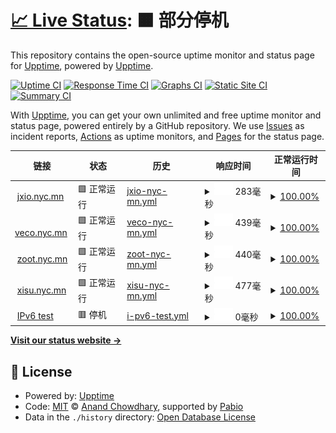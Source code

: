 # [📈 Live Status](https://demo.upptime.js.org): <!--live status--> **🟧 部分停机**

This repository contains the open-source uptime monitor and status page for [Upptime](https://upptime.js.org), powered by [Upptime](https://github.com/upptime/upptime).

[![Uptime CI](https://github.com/upptime/upptime/workflows/Uptime%20CI/badge.svg)](https://github.com/upptime/upptime/actions?query=workflow%3A%22Uptime+CI%22)
[![Response Time CI](https://github.com/upptime/upptime/workflows/Response%20Time%20CI/badge.svg)](https://github.com/upptime/upptime/actions?query=workflow%3A%22Response+Time+CI%22)
[![Graphs CI](https://github.com/upptime/upptime/workflows/Graphs%20CI/badge.svg)](https://github.com/upptime/upptime/actions?query=workflow%3A%22Graphs+CI%22)
[![Static Site CI](https://github.com/upptime/upptime/workflows/Static%20Site%20CI/badge.svg)](https://github.com/upptime/upptime/actions?query=workflow%3A%22Static+Site+CI%22)
[![Summary CI](https://github.com/upptime/upptime/workflows/Summary%20CI/badge.svg)](https://github.com/upptime/upptime/actions?query=workflow%3A%22Summary+CI%22)

With [Upptime](https://upptime.js.org), you can get your own unlimited and free uptime monitor and status page, powered entirely by a GitHub repository. We use [Issues](https://github.com/upptime/upptime/issues) as incident reports, [Actions](https://github.com/upptime/upptime/actions) as uptime monitors, and [Pages](https://demo.upptime.js.org) for the status page.

<!--start: status pages-->
<!-- This summary is generated by Upptime (https://github.com/upptime/upptime) -->
<!-- Do not edit this manually, your changes will be overwritten -->
<!-- prettier-ignore -->
| 链接 | 状态 | 历史 | 响应时间 | 正常运行时间 |
| --- | ------ | ------- | ------------- | ------ |
| <img alt="" src="https://icons.duckduckgo.com/ip3/jxio.nyc.mn.ico" height="13"> [jxio.nyc.mn](https://jxio.nyc.mn/) | 🟩 正常运行 | [jxio-nyc-mn.yml](https://github.com/Limkon/upptime/commits/HEAD/history/jxio-nyc-mn.yml) | <details><summary><img alt="响应时间图像" src="./graphs/jxio-nyc-mn/response-time-week.png" height="20"> 283毫秒</summary><br><a href="https://demo.upptime.js.org/history/jxio-nyc-mn"><img alt="响应时间 283" src="https://img.shields.io/endpoint?url=https%3A%2F%2Fraw.githubusercontent.com%2FLimkon%2Fupptime%2FHEAD%2Fapi%2Fjxio-nyc-mn%2Fresponse-time.json"></a><br><a href="https://demo.upptime.js.org/history/jxio-nyc-mn"><img alt="24 小时响应时间 283" src="https://img.shields.io/endpoint?url=https%3A%2F%2Fraw.githubusercontent.com%2FLimkon%2Fupptime%2FHEAD%2Fapi%2Fjxio-nyc-mn%2Fresponse-time-day.json"></a><br><a href="https://demo.upptime.js.org/history/jxio-nyc-mn"><img alt="7 天正常运行时间 283" src="https://img.shields.io/endpoint?url=https%3A%2F%2Fraw.githubusercontent.com%2FLimkon%2Fupptime%2FHEAD%2Fapi%2Fjxio-nyc-mn%2Fresponse-time-week.json"></a><br><a href="https://demo.upptime.js.org/history/jxio-nyc-mn"><img alt="30天的正常运行时间 283" src="https://img.shields.io/endpoint?url=https%3A%2F%2Fraw.githubusercontent.com%2FLimkon%2Fupptime%2FHEAD%2Fapi%2Fjxio-nyc-mn%2Fresponse-time-month.json"></a><br><a href="https://demo.upptime.js.org/history/jxio-nyc-mn"><img alt="1年的正常运行时间 283" src="https://img.shields.io/endpoint?url=https%3A%2F%2Fraw.githubusercontent.com%2FLimkon%2Fupptime%2FHEAD%2Fapi%2Fjxio-nyc-mn%2Fresponse-time-year.json"></a></details> | <details><summary><a href="https://demo.upptime.js.org/history/jxio-nyc-mn">100.00%</a></summary><a href="https://demo.upptime.js.org/history/jxio-nyc-mn"><img alt="正常运行时间 100.00%" src="https://img.shields.io/endpoint?url=https%3A%2F%2Fraw.githubusercontent.com%2FLimkon%2Fupptime%2FHEAD%2Fapi%2Fjxio-nyc-mn%2Fuptime.json"></a><br><a href="https://demo.upptime.js.org/history/jxio-nyc-mn"><img alt="24 小时正常运行时间 100.00%" src="https://img.shields.io/endpoint?url=https%3A%2F%2Fraw.githubusercontent.com%2FLimkon%2Fupptime%2FHEAD%2Fapi%2Fjxio-nyc-mn%2Fuptime-day.json"></a><br><a href="https://demo.upptime.js.org/history/jxio-nyc-mn"><img alt="7 天正常运行时间 100.00%" src="https://img.shields.io/endpoint?url=https%3A%2F%2Fraw.githubusercontent.com%2FLimkon%2Fupptime%2FHEAD%2Fapi%2Fjxio-nyc-mn%2Fuptime-week.json"></a><br><a href="https://demo.upptime.js.org/history/jxio-nyc-mn"><img alt="30天的正常运行时间 100.00%" src="https://img.shields.io/endpoint?url=https%3A%2F%2Fraw.githubusercontent.com%2FLimkon%2Fupptime%2FHEAD%2Fapi%2Fjxio-nyc-mn%2Fuptime-month.json"></a><br><a href="https://demo.upptime.js.org/history/jxio-nyc-mn"><img alt="1年的正常运行时间 100.00%" src="https://img.shields.io/endpoint?url=https%3A%2F%2Fraw.githubusercontent.com%2FLimkon%2Fupptime%2FHEAD%2Fapi%2Fjxio-nyc-mn%2Fuptime-year.json"></a></details>
| <img alt="" src="https://icons.duckduckgo.com/ip3/veco.nyc.mn.ico" height="13"> [veco.nyc.mn](https://veco.nyc.mn/) | 🟩 正常运行 | [veco-nyc-mn.yml](https://github.com/Limkon/upptime/commits/HEAD/history/veco-nyc-mn.yml) | <details><summary><img alt="响应时间图像" src="./graphs/veco-nyc-mn/response-time-week.png" height="20"> 439毫秒</summary><br><a href="https://demo.upptime.js.org/history/veco-nyc-mn"><img alt="响应时间 439" src="https://img.shields.io/endpoint?url=https%3A%2F%2Fraw.githubusercontent.com%2FLimkon%2Fupptime%2FHEAD%2Fapi%2Fveco-nyc-mn%2Fresponse-time.json"></a><br><a href="https://demo.upptime.js.org/history/veco-nyc-mn"><img alt="24 小时响应时间 439" src="https://img.shields.io/endpoint?url=https%3A%2F%2Fraw.githubusercontent.com%2FLimkon%2Fupptime%2FHEAD%2Fapi%2Fveco-nyc-mn%2Fresponse-time-day.json"></a><br><a href="https://demo.upptime.js.org/history/veco-nyc-mn"><img alt="7 天正常运行时间 439" src="https://img.shields.io/endpoint?url=https%3A%2F%2Fraw.githubusercontent.com%2FLimkon%2Fupptime%2FHEAD%2Fapi%2Fveco-nyc-mn%2Fresponse-time-week.json"></a><br><a href="https://demo.upptime.js.org/history/veco-nyc-mn"><img alt="30天的正常运行时间 439" src="https://img.shields.io/endpoint?url=https%3A%2F%2Fraw.githubusercontent.com%2FLimkon%2Fupptime%2FHEAD%2Fapi%2Fveco-nyc-mn%2Fresponse-time-month.json"></a><br><a href="https://demo.upptime.js.org/history/veco-nyc-mn"><img alt="1年的正常运行时间 439" src="https://img.shields.io/endpoint?url=https%3A%2F%2Fraw.githubusercontent.com%2FLimkon%2Fupptime%2FHEAD%2Fapi%2Fveco-nyc-mn%2Fresponse-time-year.json"></a></details> | <details><summary><a href="https://demo.upptime.js.org/history/veco-nyc-mn">100.00%</a></summary><a href="https://demo.upptime.js.org/history/veco-nyc-mn"><img alt="正常运行时间 100.00%" src="https://img.shields.io/endpoint?url=https%3A%2F%2Fraw.githubusercontent.com%2FLimkon%2Fupptime%2FHEAD%2Fapi%2Fveco-nyc-mn%2Fuptime.json"></a><br><a href="https://demo.upptime.js.org/history/veco-nyc-mn"><img alt="24 小时正常运行时间 100.00%" src="https://img.shields.io/endpoint?url=https%3A%2F%2Fraw.githubusercontent.com%2FLimkon%2Fupptime%2FHEAD%2Fapi%2Fveco-nyc-mn%2Fuptime-day.json"></a><br><a href="https://demo.upptime.js.org/history/veco-nyc-mn"><img alt="7 天正常运行时间 100.00%" src="https://img.shields.io/endpoint?url=https%3A%2F%2Fraw.githubusercontent.com%2FLimkon%2Fupptime%2FHEAD%2Fapi%2Fveco-nyc-mn%2Fuptime-week.json"></a><br><a href="https://demo.upptime.js.org/history/veco-nyc-mn"><img alt="30天的正常运行时间 100.00%" src="https://img.shields.io/endpoint?url=https%3A%2F%2Fraw.githubusercontent.com%2FLimkon%2Fupptime%2FHEAD%2Fapi%2Fveco-nyc-mn%2Fuptime-month.json"></a><br><a href="https://demo.upptime.js.org/history/veco-nyc-mn"><img alt="1年的正常运行时间 100.00%" src="https://img.shields.io/endpoint?url=https%3A%2F%2Fraw.githubusercontent.com%2FLimkon%2Fupptime%2FHEAD%2Fapi%2Fveco-nyc-mn%2Fuptime-year.json"></a></details>
| <img alt="" src="https://icons.duckduckgo.com/ip3/zoot.nyc.mn.ico" height="13"> [zoot.nyc.mn](https://zoot.nyc.mn/) | 🟩 正常运行 | [zoot-nyc-mn.yml](https://github.com/Limkon/upptime/commits/HEAD/history/zoot-nyc-mn.yml) | <details><summary><img alt="响应时间图像" src="./graphs/zoot-nyc-mn/response-time-week.png" height="20"> 440毫秒</summary><br><a href="https://demo.upptime.js.org/history/zoot-nyc-mn"><img alt="响应时间 440" src="https://img.shields.io/endpoint?url=https%3A%2F%2Fraw.githubusercontent.com%2FLimkon%2Fupptime%2FHEAD%2Fapi%2Fzoot-nyc-mn%2Fresponse-time.json"></a><br><a href="https://demo.upptime.js.org/history/zoot-nyc-mn"><img alt="24 小时响应时间 440" src="https://img.shields.io/endpoint?url=https%3A%2F%2Fraw.githubusercontent.com%2FLimkon%2Fupptime%2FHEAD%2Fapi%2Fzoot-nyc-mn%2Fresponse-time-day.json"></a><br><a href="https://demo.upptime.js.org/history/zoot-nyc-mn"><img alt="7 天正常运行时间 440" src="https://img.shields.io/endpoint?url=https%3A%2F%2Fraw.githubusercontent.com%2FLimkon%2Fupptime%2FHEAD%2Fapi%2Fzoot-nyc-mn%2Fresponse-time-week.json"></a><br><a href="https://demo.upptime.js.org/history/zoot-nyc-mn"><img alt="30天的正常运行时间 440" src="https://img.shields.io/endpoint?url=https%3A%2F%2Fraw.githubusercontent.com%2FLimkon%2Fupptime%2FHEAD%2Fapi%2Fzoot-nyc-mn%2Fresponse-time-month.json"></a><br><a href="https://demo.upptime.js.org/history/zoot-nyc-mn"><img alt="1年的正常运行时间 440" src="https://img.shields.io/endpoint?url=https%3A%2F%2Fraw.githubusercontent.com%2FLimkon%2Fupptime%2FHEAD%2Fapi%2Fzoot-nyc-mn%2Fresponse-time-year.json"></a></details> | <details><summary><a href="https://demo.upptime.js.org/history/zoot-nyc-mn">100.00%</a></summary><a href="https://demo.upptime.js.org/history/zoot-nyc-mn"><img alt="正常运行时间 100.00%" src="https://img.shields.io/endpoint?url=https%3A%2F%2Fraw.githubusercontent.com%2FLimkon%2Fupptime%2FHEAD%2Fapi%2Fzoot-nyc-mn%2Fuptime.json"></a><br><a href="https://demo.upptime.js.org/history/zoot-nyc-mn"><img alt="24 小时正常运行时间 100.00%" src="https://img.shields.io/endpoint?url=https%3A%2F%2Fraw.githubusercontent.com%2FLimkon%2Fupptime%2FHEAD%2Fapi%2Fzoot-nyc-mn%2Fuptime-day.json"></a><br><a href="https://demo.upptime.js.org/history/zoot-nyc-mn"><img alt="7 天正常运行时间 100.00%" src="https://img.shields.io/endpoint?url=https%3A%2F%2Fraw.githubusercontent.com%2FLimkon%2Fupptime%2FHEAD%2Fapi%2Fzoot-nyc-mn%2Fuptime-week.json"></a><br><a href="https://demo.upptime.js.org/history/zoot-nyc-mn"><img alt="30天的正常运行时间 100.00%" src="https://img.shields.io/endpoint?url=https%3A%2F%2Fraw.githubusercontent.com%2FLimkon%2Fupptime%2FHEAD%2Fapi%2Fzoot-nyc-mn%2Fuptime-month.json"></a><br><a href="https://demo.upptime.js.org/history/zoot-nyc-mn"><img alt="1年的正常运行时间 100.00%" src="https://img.shields.io/endpoint?url=https%3A%2F%2Fraw.githubusercontent.com%2FLimkon%2Fupptime%2FHEAD%2Fapi%2Fzoot-nyc-mn%2Fuptime-year.json"></a></details>
| <img alt="" src="https://icons.duckduckgo.com/ip3/xisu.nyc.mn.ico" height="13"> [xisu.nyc.mn](https://xisu.nyc.mn/) | 🟩 正常运行 | [xisu-nyc-mn.yml](https://github.com/Limkon/upptime/commits/HEAD/history/xisu-nyc-mn.yml) | <details><summary><img alt="响应时间图像" src="./graphs/xisu-nyc-mn/response-time-week.png" height="20"> 477毫秒</summary><br><a href="https://demo.upptime.js.org/history/xisu-nyc-mn"><img alt="响应时间 477" src="https://img.shields.io/endpoint?url=https%3A%2F%2Fraw.githubusercontent.com%2FLimkon%2Fupptime%2FHEAD%2Fapi%2Fxisu-nyc-mn%2Fresponse-time.json"></a><br><a href="https://demo.upptime.js.org/history/xisu-nyc-mn"><img alt="24 小时响应时间 477" src="https://img.shields.io/endpoint?url=https%3A%2F%2Fraw.githubusercontent.com%2FLimkon%2Fupptime%2FHEAD%2Fapi%2Fxisu-nyc-mn%2Fresponse-time-day.json"></a><br><a href="https://demo.upptime.js.org/history/xisu-nyc-mn"><img alt="7 天正常运行时间 477" src="https://img.shields.io/endpoint?url=https%3A%2F%2Fraw.githubusercontent.com%2FLimkon%2Fupptime%2FHEAD%2Fapi%2Fxisu-nyc-mn%2Fresponse-time-week.json"></a><br><a href="https://demo.upptime.js.org/history/xisu-nyc-mn"><img alt="30天的正常运行时间 477" src="https://img.shields.io/endpoint?url=https%3A%2F%2Fraw.githubusercontent.com%2FLimkon%2Fupptime%2FHEAD%2Fapi%2Fxisu-nyc-mn%2Fresponse-time-month.json"></a><br><a href="https://demo.upptime.js.org/history/xisu-nyc-mn"><img alt="1年的正常运行时间 477" src="https://img.shields.io/endpoint?url=https%3A%2F%2Fraw.githubusercontent.com%2FLimkon%2Fupptime%2FHEAD%2Fapi%2Fxisu-nyc-mn%2Fresponse-time-year.json"></a></details> | <details><summary><a href="https://demo.upptime.js.org/history/xisu-nyc-mn">100.00%</a></summary><a href="https://demo.upptime.js.org/history/xisu-nyc-mn"><img alt="正常运行时间 100.00%" src="https://img.shields.io/endpoint?url=https%3A%2F%2Fraw.githubusercontent.com%2FLimkon%2Fupptime%2FHEAD%2Fapi%2Fxisu-nyc-mn%2Fuptime.json"></a><br><a href="https://demo.upptime.js.org/history/xisu-nyc-mn"><img alt="24 小时正常运行时间 100.00%" src="https://img.shields.io/endpoint?url=https%3A%2F%2Fraw.githubusercontent.com%2FLimkon%2Fupptime%2FHEAD%2Fapi%2Fxisu-nyc-mn%2Fuptime-day.json"></a><br><a href="https://demo.upptime.js.org/history/xisu-nyc-mn"><img alt="7 天正常运行时间 100.00%" src="https://img.shields.io/endpoint?url=https%3A%2F%2Fraw.githubusercontent.com%2FLimkon%2Fupptime%2FHEAD%2Fapi%2Fxisu-nyc-mn%2Fuptime-week.json"></a><br><a href="https://demo.upptime.js.org/history/xisu-nyc-mn"><img alt="30天的正常运行时间 100.00%" src="https://img.shields.io/endpoint?url=https%3A%2F%2Fraw.githubusercontent.com%2FLimkon%2Fupptime%2FHEAD%2Fapi%2Fxisu-nyc-mn%2Fuptime-month.json"></a><br><a href="https://demo.upptime.js.org/history/xisu-nyc-mn"><img alt="1年的正常运行时间 100.00%" src="https://img.shields.io/endpoint?url=https%3A%2F%2Fraw.githubusercontent.com%2FLimkon%2Fupptime%2FHEAD%2Fapi%2Fxisu-nyc-mn%2Fuptime-year.json"></a></details>
| <img alt="" src="https://icons.duckduckgo.com/ip3/null.ico" height="13"> [IPv6 test](forwardemail.net) | 🟥 停机 | [i-pv6-test.yml](https://github.com/Limkon/upptime/commits/HEAD/history/i-pv6-test.yml) | <details><summary><img alt="响应时间图像" src="./graphs/i-pv6-test/response-time-week.png" height="20"> 0毫秒</summary><br><a href="https://demo.upptime.js.org/history/i-pv6-test"><img alt="响应时间 0" src="https://img.shields.io/endpoint?url=https%3A%2F%2Fraw.githubusercontent.com%2FLimkon%2Fupptime%2FHEAD%2Fapi%2Fi-pv6-test%2Fresponse-time.json"></a><br><a href="https://demo.upptime.js.org/history/i-pv6-test"><img alt="24 小时响应时间 0" src="https://img.shields.io/endpoint?url=https%3A%2F%2Fraw.githubusercontent.com%2FLimkon%2Fupptime%2FHEAD%2Fapi%2Fi-pv6-test%2Fresponse-time-day.json"></a><br><a href="https://demo.upptime.js.org/history/i-pv6-test"><img alt="7 天正常运行时间 0" src="https://img.shields.io/endpoint?url=https%3A%2F%2Fraw.githubusercontent.com%2FLimkon%2Fupptime%2FHEAD%2Fapi%2Fi-pv6-test%2Fresponse-time-week.json"></a><br><a href="https://demo.upptime.js.org/history/i-pv6-test"><img alt="30天的正常运行时间 0" src="https://img.shields.io/endpoint?url=https%3A%2F%2Fraw.githubusercontent.com%2FLimkon%2Fupptime%2FHEAD%2Fapi%2Fi-pv6-test%2Fresponse-time-month.json"></a><br><a href="https://demo.upptime.js.org/history/i-pv6-test"><img alt="1年的正常运行时间 0" src="https://img.shields.io/endpoint?url=https%3A%2F%2Fraw.githubusercontent.com%2FLimkon%2Fupptime%2FHEAD%2Fapi%2Fi-pv6-test%2Fresponse-time-year.json"></a></details> | <details><summary><a href="https://demo.upptime.js.org/history/i-pv6-test">100.00%</a></summary><a href="https://demo.upptime.js.org/history/i-pv6-test"><img alt="正常运行时间 100.00%" src="https://img.shields.io/endpoint?url=https%3A%2F%2Fraw.githubusercontent.com%2FLimkon%2Fupptime%2FHEAD%2Fapi%2Fi-pv6-test%2Fuptime.json"></a><br><a href="https://demo.upptime.js.org/history/i-pv6-test"><img alt="24 小时正常运行时间 100.00%" src="https://img.shields.io/endpoint?url=https%3A%2F%2Fraw.githubusercontent.com%2FLimkon%2Fupptime%2FHEAD%2Fapi%2Fi-pv6-test%2Fuptime-day.json"></a><br><a href="https://demo.upptime.js.org/history/i-pv6-test"><img alt="7 天正常运行时间 100.00%" src="https://img.shields.io/endpoint?url=https%3A%2F%2Fraw.githubusercontent.com%2FLimkon%2Fupptime%2FHEAD%2Fapi%2Fi-pv6-test%2Fuptime-week.json"></a><br><a href="https://demo.upptime.js.org/history/i-pv6-test"><img alt="30天的正常运行时间 100.00%" src="https://img.shields.io/endpoint?url=https%3A%2F%2Fraw.githubusercontent.com%2FLimkon%2Fupptime%2FHEAD%2Fapi%2Fi-pv6-test%2Fuptime-month.json"></a><br><a href="https://demo.upptime.js.org/history/i-pv6-test"><img alt="1年的正常运行时间 100.00%" src="https://img.shields.io/endpoint?url=https%3A%2F%2Fraw.githubusercontent.com%2FLimkon%2Fupptime%2FHEAD%2Fapi%2Fi-pv6-test%2Fuptime-year.json"></a></details>

<!--end: status pages-->

[**Visit our status website →**](https://demo.upptime.js.org)

## 📄 License

- Powered by: [Upptime](https://github.com/upptime/upptime)
- Code: [MIT](./LICENSE) © [Anand Chowdhary](https://anandchowdhary.com), supported by [Pabio](https://pabio.com)
- Data in the `./history` directory: [Open Database License](https://opendatacommons.org/licenses/odbl/1-0/)
